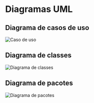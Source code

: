 # Diagramas UML

## Diagrama de casos de uso

![Caso de uso](http://www.plantuml.com/plantuml/proxy?cache=no&src=https://raw.githubusercontent.com/software-engineering-graduation/sistema_aluguel_carros-lds2024/main/projeto/diagrama_de_casos_de_uso.puml)

## Diagrama de classes
![Diagrama de classes](http://www.plantuml.com/plantuml/proxy?cache=no&src=https://raw.githubusercontent.com/software-engineering-graduation/sistema_aluguel_carros-lds2024/main/projeto/diagrama_de_classes.puml)

## Diagrama de pacotes
![Diagrama de pacotes](http://www.plantuml.com/plantuml/proxy?cache=no&src=https://raw.githubusercontent.com/software-engineering-graduation/sistema_aluguel_carros-lds2024/main/projeto/diagrama_de_pacotes.puml)